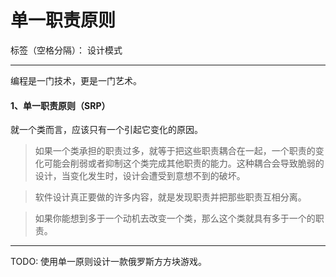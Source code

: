 ﻿# 单一职责原则

标签（空格分隔）： 设计模式

---

编程是一门技术，更是一门艺术。

#### 1、单一职责原则（SRP）
就一个类而言，应该只有一个引起它变化的原因。

> 如果一个类承担的职责过多，就等于把这些职责耦合在一起，一个职责的变化可能会削弱或者抑制这个类完成其他职责的能力。这种耦合会导致脆弱的设计，当变化发生时，设计会遭受到意想不到的破坏。

> 软件设计真正要做的许多内容，就是发现职责并把那些职责互相分离。

> 如果你能想到多于一个动机去改变一个类，那么这个类就具有多于一个的职责。

----------

TODO: 使用单一原则设计一款俄罗斯方方块游戏。